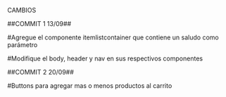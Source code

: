 CAMBIOS

##COMMIT 1 13/09##

#Agregue el componente itemlistcontainer que contiene un saludo como parámetro


#Modifique el body, header y nav en sus respectivos componentes


##COMMIT 2 20/09##

#Buttons para agregar mas o menos productos al carrito
